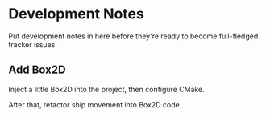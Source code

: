 # Development Notes

Put development notes in here before they're ready to become full-fledged
tracker issues.


## Add Box2D

Inject a little Box2D into the project, then configure CMake.

After that, refactor ship movement into Box2D code.

